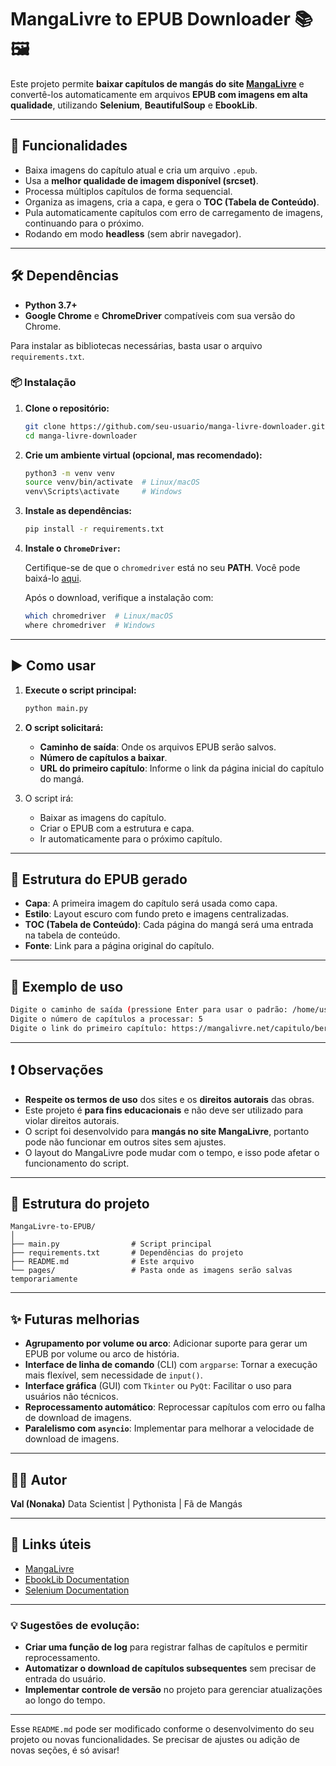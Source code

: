 
# MangaLivre to EPUB Downloader 📚🖼️

Este projeto permite **baixar capítulos de mangás do site [MangaLivre](https://mangalivre.net)** e convertê-los automaticamente em arquivos **EPUB com imagens em alta qualidade**, utilizando **Selenium**, **BeautifulSoup** e **EbookLib**.

---

## 🚀 Funcionalidades

* Baixa imagens do capítulo atual e cria um arquivo `.epub`.
* Usa a **melhor qualidade de imagem disponível (srcset)**.
* Processa múltiplos capítulos de forma sequencial.
* Organiza as imagens, cria a capa, e gera o **TOC (Tabela de Conteúdo)**.
* Pula automaticamente capítulos com erro de carregamento de imagens, continuando para o próximo.
* Rodando em modo **headless** (sem abrir navegador).

---

## 🛠️ Dependências

* **Python 3.7+**
* **Google Chrome** e **ChromeDriver** compatíveis com sua versão do Chrome.

Para instalar as bibliotecas necessárias, basta usar o arquivo `requirements.txt`.

### 📦 Instalação

1. **Clone o repositório:**

   ```bash
   git clone https://github.com/seu-usuario/manga-livre-downloader.git
   cd manga-livre-downloader
   ```

2. **Crie um ambiente virtual (opcional, mas recomendado):**

   ```bash
   python3 -m venv venv
   source venv/bin/activate  # Linux/macOS
   venv\Scripts\activate     # Windows
   ```

3. **Instale as dependências:**

   ```bash
   pip install -r requirements.txt
   ```

4. **Instale o `ChromeDriver`:**

   Certifique-se de que o `chromedriver` está no seu **PATH**. Você pode baixá-lo [aqui](https://sites.google.com/a/chromium.org/chromedriver/).

   Após o download, verifique a instalação com:

   ```bash
   which chromedriver  # Linux/macOS
   where chromedriver  # Windows
   ```

---

## ▶️ Como usar

1. **Execute o script principal:**

   ```bash
   python main.py
   ```

2. **O script solicitará:**

   * **Caminho de saída**: Onde os arquivos EPUB serão salvos.
   * **Número de capítulos a baixar**.
   * **URL do primeiro capítulo**: Informe o link da página inicial do capítulo do mangá.

3. O script irá:

   * Baixar as imagens do capítulo.
   * Criar o EPUB com a estrutura e capa.
   * Ir automaticamente para o próximo capítulo.

---

## 📁 Estrutura do EPUB gerado

* **Capa**: A primeira imagem do capítulo será usada como capa.
* **Estilo**: Layout escuro com fundo preto e imagens centralizadas.
* **TOC (Tabela de Conteúdo)**: Cada página do mangá será uma entrada na tabela de conteúdo.
* **Fonte**: Link para a página original do capítulo.

---

## 🧪 Exemplo de uso

```bash
Digite o caminho de saída (pressione Enter para usar o padrão: /home/user/Documentos/Mangas):
Digite o número de capítulos a processar: 5
Digite o link do primeiro capítulo: https://mangalivre.net/capitulo/berserk/1
```

---

## ❗ Observações

* **Respeite os termos de uso** dos sites e os **direitos autorais** das obras.
* Este projeto é **para fins educacionais** e não deve ser utilizado para violar direitos autorais.
* O script foi desenvolvido para **mangás no site MangaLivre**, portanto pode não funcionar em outros sites sem ajustes.
* O layout do MangaLivre pode mudar com o tempo, e isso pode afetar o funcionamento do script.

---

## 📄 Estrutura do projeto

```
MangaLivre-to-EPUB/
│
├── main.py                # Script principal
├── requirements.txt       # Dependências do projeto
├── README.md              # Este arquivo
└── pages/                 # Pasta onde as imagens serão salvas temporariamente
```

---

## ✨ Futuras melhorias

* **Agrupamento por volume ou arco**: Adicionar suporte para gerar um EPUB por volume ou arco de história.
* **Interface de linha de comando** (CLI) com `argparse`: Tornar a execução mais flexível, sem necessidade de `input()`.
* **Interface gráfica** (GUI) com `Tkinter` ou `PyQt`: Facilitar o uso para usuários não técnicos.
* **Reprocessamento automático**: Reprocessar capítulos com erro ou falha de download de imagens.
* **Paralelismo com `asyncio`**: Implementar para melhorar a velocidade de download de imagens.

---

## 👨‍💻 Autor

**Val (Nonaka)**
Data Scientist | Pythonista | Fã de Mangás

---

## 🔗 Links úteis

* [MangaLivre](https://mangalivre.net)
* [EbookLib Documentation](https://ebooklib.readthedocs.io/)
* [Selenium Documentation](https://www.selenium.dev/documentation/)

---

### 💡 Sugestões de evolução:

* **Criar uma função de log** para registrar falhas de capítulos e permitir reprocessamento.
* **Automatizar o download de capítulos subsequentes** sem precisar de entrada do usuário.
* **Implementar controle de versão** no projeto para gerenciar atualizações ao longo do tempo.

---

Esse `README.md` pode ser modificado conforme o desenvolvimento do seu projeto ou novas funcionalidades. Se precisar de ajustes ou adição de novas seções, é só avisar!
